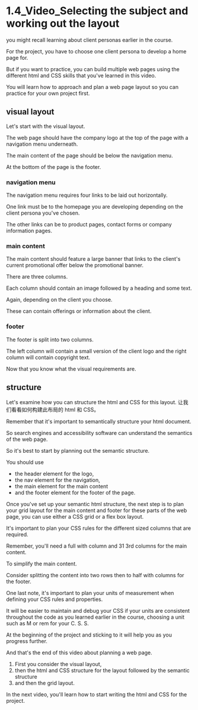 # 1.4_Video_Selecting the subject and working out the layout

you might recall learning about client personas earlier in the course.

For the project, you have to choose one client persona to develop a home page for. 

But if you want to practice, you can build multiple web pages using the different html and CSS skills that you've learned in this video. 

You will learn how to approach and plan a web page layout so you can practice for your own project first. 


## visual layout

Let's start with the visual layout. 

The web page should have the company logo at the top of the page with a navigation menu underneath.

The main content of the page should be below the navigation menu. 

At the bottom of the page is the footer. 

### navigation menu 

The navigation menu requires four links to be laid out horizontally. 

One link must be to the homepage you are developing depending on the client persona you've chosen. 

The other links can be to product pages, contact forms or company information pages. 

### main content

The main content should feature a large banner that links to the client's current promotional offer below the promotional banner. 

There are three columns. 

Each column should contain an image followed by a heading and some text. 

Again, depending on the client you choose. 

These can contain offerings or information about the client. 

### footer

The footer is split into two columns. 

The left column will contain a small version of the client logo and the right column will contain copyright text. 

Now that you know what the visual requirements are. 

## structure

Let's examine how you can structure the html and CSS for this layout. 
让我们看看如何构建此布局的 html 和 CSS。

Remember that it's important to semantically structure your html document. 

So search engines and accessibility software can understand the semantics of the web page. 

So it's best to start by planning out the semantic structure. 

You should use 

- the header element for the logo, 
- the nav element for the navigation, 
- the main element for the main content 
- and the footer element for the footer of the page. 

Once you've set up your semantic html structure, the next step is to plan your grid layout for the main content and footer for these parts of the web page, you can use either a CSS grid or a flex box layout. 

It's important to plan your CSS rules for the different sized columns that are required. 

Remember, you'll need a full with column and 31 3rd columns for the main content. 

To simplify the main content. 

Consider splitting the content into two rows then to half with columns for the footer. 

One last note, it's important to plan your units of measurement when defining your CSS rules and properties. 

It will be easier to maintain and debug your CSS if your units are consistent throughout the code as you learned earlier in the course, choosing a unit such as M or rem for your C. S. S. 

At the beginning of the project and sticking to it will help you as you progress further. 

And that's the end of this video about planning a web page. 

1. First you consider the visual layout, 
2. then the html and CSS structure for the layout followed by the semantic structure 
3. and then the grid layout. 

In the next video, you'll learn how to start writing the html and CSS for the project.